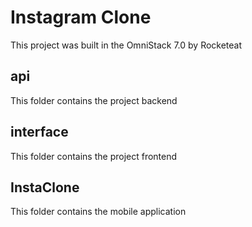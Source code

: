 # Instagram Clone

This project was built in the OmniStack 7.0 by Rocketeat

## api

This folder contains the project backend 

## interface

This folder contains the project frontend 

## InstaClone

This folder contains the mobile application
